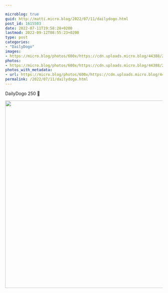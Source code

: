 ```yaml
---

microblog: true
guid: http://matti.micro.blog/2022/07/11/dailydogo.html
post_id: 1615503
date: 2022-07-11T19:58:28+0200
lastmod: 2022-09-12T08:55:23+0200
type: post
categories:
- "DailyDogo"
images:
- https://micro.blog/photos/600x/https://cdn.uploads.micro.blog/44388/2022/c31f63373b.jpg
photos:
- https://micro.blog/photos/600x/https://cdn.uploads.micro.blog/44388/2022/c31f63373b.jpg
photos_with_metadata:
- url: https://micro.blog/photos/600x/https://cdn.uploads.micro.blog/44388/2022/c31f63373b.jpg
permalink: /2022/07/11/dailydogo.html
---
```

DailyDogo 250 🐶

<img src="https://micro.blog/photos/600x/https://blog.martin-haehnel.de/uploads/2022/c31f63373b.jpg" width="600" height="600" alt="" />

